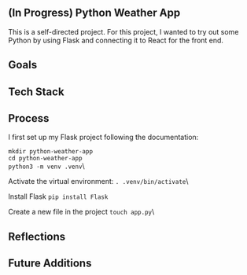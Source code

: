 ## (In Progress) Python Weather App
This is a self-directed project. For this project, I wanted to try out some Python by using Flask and connecting it to React for the front end. 

## Goals

## Tech Stack


## Process
I first set up my Flask project following the documentation: 

`mkdir python-weather-app`\
`cd python-weather-app`\
`python3 -m venv .venv`\

Activate the virtual environment:
`. .venv/bin/activate`\

Install Flask
`pip install Flask`

Create a new file in the project
`touch app.py`\


## Reflections

## Future Additions
